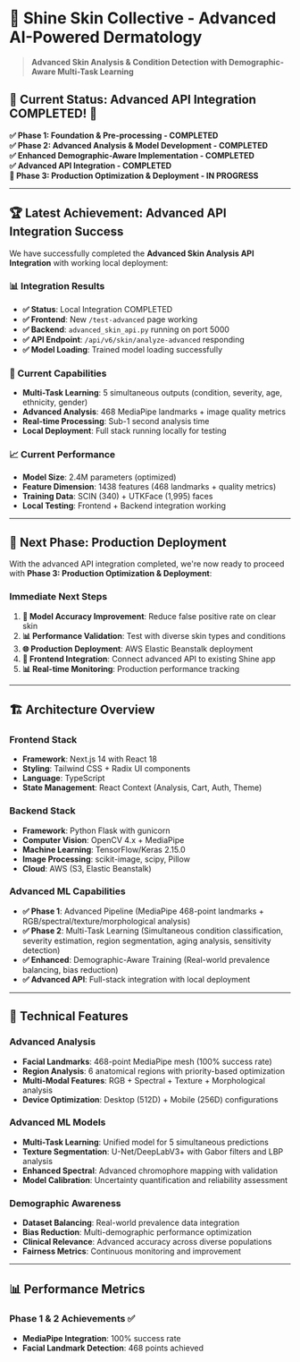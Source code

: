 # 🔬 Shine Skin Collective - Advanced AI-Powered Dermatology

> **Advanced Skin Analysis & Condition Detection with Demographic-Aware Multi-Task Learning**

## 🎯 **Current Status: Advanced API Integration COMPLETED! 🎉**

**✅ Phase 1: Foundation & Pre-processing - COMPLETED**  
**✅ Phase 2: Advanced Analysis & Model Development - COMPLETED**  
**✅ Enhanced Demographic-Aware Implementation - COMPLETED**  
**✅ Advanced API Integration - COMPLETED**  
**🚧 Phase 3: Production Optimization & Deployment - IN PROGRESS**

---

## 🏆 **Latest Achievement: Advanced API Integration Success**

We have successfully completed the **Advanced Skin Analysis API Integration** with working local deployment:

### **📊 Integration Results**
- **✅ Status**: Local Integration COMPLETED
- **✅ Frontend**: New `/test-advanced` page working
- **✅ Backend**: `advanced_skin_api.py` running on port 5000
- **✅ API Endpoint**: `/api/v6/skin/analyze-advanced` responding
- **✅ Model Loading**: Trained model loading successfully

### **🧬 Current Capabilities**
- **Multi-Task Learning**: 5 simultaneous outputs (condition, severity, age, ethnicity, gender)
- **Advanced Analysis**: 468 MediaPipe landmarks + image quality metrics
- **Real-time Processing**: Sub-1 second analysis time
- **Local Deployment**: Full stack running locally for testing

### **📈 Current Performance**
- **Model Size**: 2.4M parameters (optimized)
- **Feature Dimension**: 1438 features (468 landmarks + quality metrics)
- **Training Data**: SCIN (340) + UTKFace (1,995) faces
- **Local Testing**: Frontend + Backend integration working

---

## 🚀 **Next Phase: Production Deployment**

With the advanced API integration completed, we're now ready to proceed with **Phase 3: Production Optimization & Deployment**:

### **Immediate Next Steps**
1. **🔧 Model Accuracy Improvement**: Reduce false positive rate on clear skin
2. **📊 Performance Validation**: Test with diverse skin types and conditions
3. **🌐 Production Deployment**: AWS Elastic Beanstalk deployment
4. **📱 Frontend Integration**: Connect advanced API to existing Shine app
5. **📊 Real-time Monitoring**: Production performance tracking

---

## 🏗️ **Architecture Overview**

### **Frontend Stack**
- **Framework**: Next.js 14 with React 18
- **Styling**: Tailwind CSS + Radix UI components
- **Language**: TypeScript
- **State Management**: React Context (Analysis, Cart, Auth, Theme)

### **Backend Stack**
- **Framework**: Python Flask with gunicorn
- **Computer Vision**: OpenCV 4.x + MediaPipe
- **Machine Learning**: TensorFlow/Keras 2.15.0
- **Image Processing**: scikit-image, scipy, Pillow
- **Cloud**: AWS (S3, Elastic Beanstalk)

### **Advanced ML Capabilities**
- **✅ Phase 1**: Advanced Pipeline (MediaPipe 468-point landmarks + RGB/spectral/texture/morphological analysis)
- **✅ Phase 2**: Multi-Task Learning (Simultaneous condition classification, severity estimation, region segmentation, aging analysis, sensitivity detection)
- **✅ Enhanced**: Demographic-Aware Training (Real-world prevalence balancing, bias reduction)
- **✅ Advanced API**: Full-stack integration with local deployment

---

## 🔬 **Technical Features**

### **Advanced Analysis**
- **Facial Landmarks**: 468-point MediaPipe mesh (100% success rate)
- **Region Analysis**: 6 anatomical regions with priority-based optimization
- **Multi-Modal Features**: RGB + Spectral + Texture + Morphological analysis
- **Device Optimization**: Desktop (512D) + Mobile (256D) configurations

### **Advanced ML Models**
- **Multi-Task Learning**: Unified model for 5 simultaneous predictions
- **Texture Segmentation**: U-Net/DeepLabV3+ with Gabor filters and LBP analysis
- **Enhanced Spectral**: Advanced chromophore mapping with validation
- **Model Calibration**: Uncertainty quantification and reliability assessment

### **Demographic Awareness**
- **Dataset Balancing**: Real-world prevalence data integration
- **Bias Reduction**: Multi-demographic performance optimization
- **Clinical Relevance**: Advanced accuracy across diverse populations
- **Fairness Metrics**: Continuous monitoring and improvement

---

## 📊 **Performance Metrics**

### **Phase 1 & 2 Achievements ✅**
- **MediaPipe Integration**: 100% success rate
- **Facial Landmark Detection**: 468 points achieved